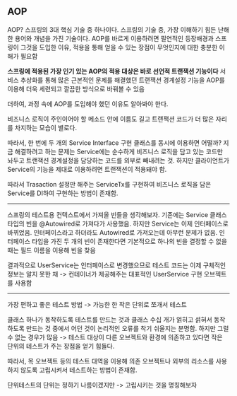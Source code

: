 ## AOP

AOP? 스프링의 3대 핵심 기술 중 하나이다.
스프링의 기술 중, 가장 이해하기 힘든 난해한 용어와 개념을 가진 기술이다.
AOP를 바르게 이용하려면 필연적인 등장배경과 스프링이 그것을 도입한 이유, 적용을 통해 얻을 수 있는 장점이 무엇인지에 대한 충분한 이해가 필요함

**스프링에 적용된 가장 인기 있는 AOP의 적용 대상은 바로 선언적 트랜잭션 기능이다**
서비스 추상화를 통해 많은 근본적인 문제를 해결했던 트랜잭션 경계설정 기능을 AOP를 이용해 더욱 세련되고 깔끔한 방식으로 바꿔볼 수 있음

더하여, 과정 속에 AOP를 도입해야 했던 이유도 알아봐야 한다.

비즈니스 로직이 주인이어야 할 메소드 안에 이름도 길고 트랜잭션 코드가 더 많은 자리를 차지하는 모습이 별로다.

따라서, 한 번에 두 개의 Service Interface 구현 클래스를 동시에 이용하면 어떨까?
지금 해결하려고 하는 문제는 Service에는 순수하게 비즈니스 로직을 담고 있는 코드만 놔두고 트랜잭션 경계설정을 담당하는 코드를 외부로 빼내려는 것. 하지만 클라이언트가 Service의 기능을 제대로 이용하려면 트랜잭션이 적용돼야 함.

따라서 Trasaction 설정만 해주는 ServiceTx를 구현하여 비즈니스 로직을 담은 Service를 DI하여 구현하는 방법이 존재함.

---

스프링의 테스트용 컨텍스트에서 가져올 빈들을 생각해보자. 기존에는 Service 클래스 타입의 빈을 @Autowired로 가져다가 사용했음. 하지만 Service는 이제 인터페이스로 바뀌었음. 인터페이스라고 하더라도 Autowired로 가져오는데 아무런 문제가 없음.
인터페이스 타입을 가진 두 개의 빈이 존재한다면 기본적으로 하나의 빈을 결정할 수 없을때는 필드 이름을 이용해 빈을 찾음

결과적으로 UserService는 인터페이스로 변경했으므로 테스트 코드는 이제 구체적인 정보는 알지 못한 채 -> 컨테이너가 제공해주는 대표적인 UserService 구현 오브젝트를 사용함

---

가장 편하고 좋은 테스트 방법 -> 가능한 한 작은 단위로 쪼개서 테스트

클래스 하나가 동작하도록 테스트를 만드는 것과 클래스 수십 개가 얽히고 섥혀서 동작하도록 만드는 것 중에서 어던 것이 논리적인 오류를 착기 쉬울지는 분명함.
하지만 그럴 수 없는 경우가 많음 -> 테스트 대상이 다른 오브젝트와 환경에 의존하고 있다면 작은 단위의 테스트가 주는 장점을 얻기 힘들다.

따라서, 목 오브젝트 등의 테스트 대역을 이용해 의존 오브젝트나 외부의 리소스를 사용하지 않도록 고립시켜서 테스트하는 방법이 존재함.

단위테스트의 단위는 정하기 나름이겠지만 -> 고립시키는 것을 명칭해보자
